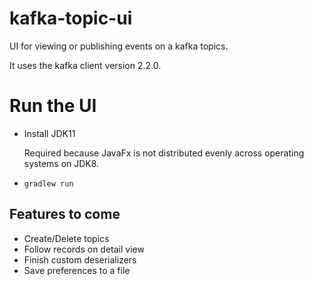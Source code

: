 # kafka-topic-ui

UI for viewing or publishing events on a kafka topics.

It uses the kafka client version 2.2.0.

# Run the UI

- Install JDK11
  
  Required because JavaFx is not distributed evenly across operating systems on JDK8.

- `gradlew run`

## Features to come

- Create/Delete topics
- Follow records on detail view
- Finish custom deserializers
- Save preferences to a file